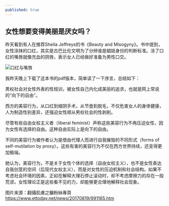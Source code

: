 ```yaml
---
published: true
---
```

## 女性想要变得美丽是厌女吗？

昨天看到有人在推荐Sheila Jeffreys的书《Beauty and Misogyny》。书中提到，女性涂抹的口红，其实是古巴比伦文明为了分辨谁是娼妓身份的判断标准。涂了口红的嘴唇就像充血的阴唇，表示女人已经做好准备为男性口交。

![口红与嘴唇]({{site.baseurl}}/_posts/口红.jpeg)


我昨天晚上下载了这本书的pdf版本，简单读了一下序言，总结如下：

男权社会对女性外表的性规训，被女性自己内化成美丽的追求，也就是网上常说的“向下的自由”。

西方的美容行为，从口红到缩阴手术，从节食到脱毛，不仅危害女人的身体健康，人为制造性别差异，还强迫女性顺从男权社会的性剥削。

尽管有些自由女权主义者（liberal feminist）声称这些美容行为不再压迫女性，因为女性有选择的自由。这种自由实际上是向下的自由。

不同的美容行为被作者认为是借由代理人而进行自我摧毁的不同形式（forms of self-mutilation by proxy）。这些有害的美容行为不仅在西方世界持续，还变得更加极端。

她认为，美容行为，不是关于女性个体的选择（自由女权主义），也不是女性表达自我创意的空间（后现代女权主义），而是对女性的压迫机制和社会结构。如果不考虑社会环境的因素，正如在解释大理石停止滚动时，却不考虑摩擦力的存在一般荒谬。女性理论正是这些看不见的力，却能够更合理地解释社会现象。

图片来源：翻攝肌膚之鑰粉絲專頁 https://www.ettoday.net/news/20170819/991165.htm
